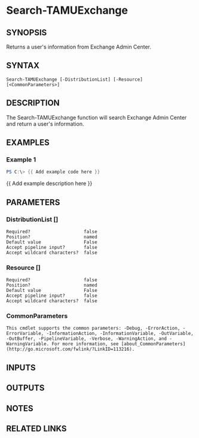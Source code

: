 # Search-TAMUExchange

## SYNOPSIS
Returns a user's information from Exchange Admin Center.

## SYNTAX

```
Search-TAMUExchange [-DistributionList] [-Resource] [<CommonParameters>]
```

## DESCRIPTION
The Search-TAMUExchange function will search Exchange Admin Center and return a user's information.

## EXAMPLES

### Example 1
```powershell
PS C:\> {{ Add example code here }}
```

{{ Add example description here }}

## PARAMETERS
### DistributionList [<SwitchParameter>]
    
    Required?                    false
    Position?                    named
    Default value                False
    Accept pipeline input?       false
    Accept wildcard characters?  false

### Resource [<SwitchParameter>]

    Required?                    false
    Position?                    named
    Default value                False
    Accept pipeline input?       false
    Accept wildcard characters?  false

### CommonParameters
    This cmdlet supports the common parameters: -Debug, -ErrorAction, -ErrorVariable, -InformationAction, -InformationVariable, -OutVariable, -OutBuffer, -PipelineVariable, -Verbose, -WarningAction, and -WarningVariable. For more information, see [about_CommonParameters](http://go.microsoft.com/fwlink/?LinkID=113216).

## INPUTS

## OUTPUTS

## NOTES

## RELATED LINKS
